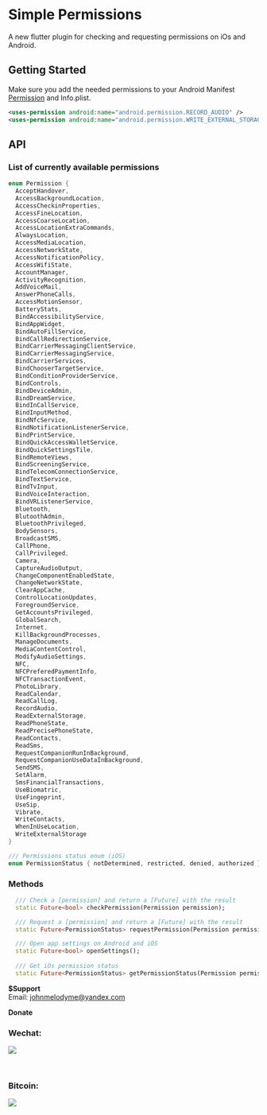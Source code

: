 # Simple Permissions

A new flutter plugin for checking and requesting permissions on iOs and Android.

## Getting Started

Make sure you add the needed permissions to your Android Manifest  [Permission](https://developer.android.com/reference/android/Manifest.permission.html)
and Info.plist.

```xml
<uses-permission android:name="android.permission.RECORD_AUDIO" />
<uses-permission android:name="android.permission.WRITE_EXTERNAL_STORAGE" />
```

## API
### List of currently available permissions

```dart
enum Permission {
  AcceptHandover,
  AccessBackgroundLocation,
  AccessCheckinProperties,
  AccessFineLocation,
  AccessCoarseLocation,
  AccessLocationExtraCommands,
  AlwaysLocation,
  AccessMediaLocation,
  AccessNetworkState,
  AccessNotificationPolicy,
  AccessWifiState,
  AccountManager,
  ActivityRecognition,
  AddVoiceMail,
  AnswerPhoneCalls,
  AccessMotionSensor,
  BatteryStats,
  BindAccessibilityService,
  BindAppWidget,
  BindAutoFillService,
  BindCallRedirectionService,
  BindCarrierMessagingClientService,
  BindCarrierMessagingService,
  BindCarrierServices,
  BindChooserTargetService,
  BindConditionProviderService,
  BindControls,
  BindDeviceAdmin,
  BindDreamService,
  BindInCallService,
  BindInputMethod,
  BindNfcService,
  BindNotificationListenerService,
  BindPrintService,
  BindQuickAccessWalletService,
  BindQuickSettingsTile,
  BindRemoteViews,
  BindScreeningService,
  BindTelecomConnectionService,
  BindTextService,
  BindTvInput,
  BindVoiceInteraction,
  BindVRListenerService,
  Bluetooth,
  BlutoothAdmin,
  BluetoothPrivileged,
  BodySensors,
  BroadcastSMS,
  CallPhone,
  CallPrivileged,
  Camera,
  CaptureAudioOutput,
  ChangeComponentEnabledState,
  ChangeNetworkState,
  ClearAppCache,
  ControlLocationUpdates,
  ForegroundService,
  GetAccountsPrivileged,
  GlobalSearch,
  Internet,
  KillBackgroundProcesses,
  ManageDocuments,
  MediaContentControl,
  ModifyAudioSettings,
  NFC,
  NFCPreferedPaymentInfo,
  NFCTransactionEvent,
  PhotoLibrary,
  ReadCalendar,
  ReadCallLog,
  RecordAudio,
  ReadExternalStorage,
  ReadPhoneState,
  ReadPrecisePhoneState,
  ReadContacts,
  ReadSms,
  RequestCompanionRunInBackground,
  RequestCompanionUseDataInBackground,
  SendSMS,
  SetAlarm,
  SmsFinancialTransactions,
  UseBiomatric,
  UseFingeprint,
  UseSip,
  Vibrate,
  WriteContacts,
  WhenInUseLocation,
  WriteExternalStorage
}
```

```dart
/// Permissions status enum (iOS)
enum PermissionStatus { notDetermined, restricted, denied, authorized }
```

### Methods
```dart
  /// Check a [permission] and return a [Future] with the result
  static Future<bool> checkPermission(Permission permission);

  /// Request a [permission] and return a [Future] with the result
  static Future<PermissionStatus> requestPermission(Permission permission);

  /// Open app settings on Android and iOS
  static Future<bool> openSettings();
  
  /// Get iOs permission status 
  static Future<PermissionStatus> getPermissionStatus(Permission permission)
```




<b>$Support</b><br/>
Email: [johnmelodyme@yandex.com](mailto:johnmelodyme@yandex.com )

<b>Donate</b>

### Wechat: 
![](https://raw.githubusercontent.com/johnmelodyme/ShortestPathAlgorithm/master/assets/wechat.png)

<br />

### Bitcoin:
![](https://github.com/johnmelodyme/ShortestPathAlgorithm/raw/master/assets/btc.jpg)

